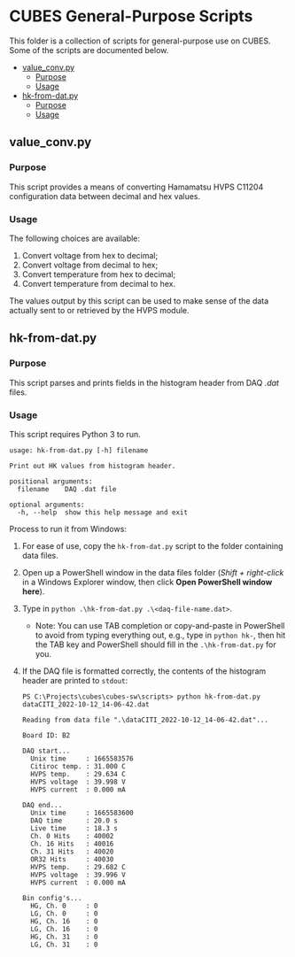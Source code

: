 # CUBES General-Purpose Scripts

This folder is a collection of scripts for general-purpose use on CUBES. Some
of the scripts are documented below.

- [value_conv.py](#value_convpy)
  - [Purpose](#purpose)
  - [Usage](#usage)
- [hk-from-dat.py](#hk-from-datpy)
  - [Purpose](#purpose-1)
  - [Usage](#usage-1)
 
## value_conv.py

### Purpose

This script provides a means of converting Hamamatsu HVPS C11204 configuration
data between decimal and hex values.

### Usage

The following choices are available:

1. Convert voltage from hex to decimal;
2. Convert voltage from decimal to hex;
3. Convert temperature from hex to decimal;
4. Convert temperature from decimal to hex.

The values output by this script can be used to make sense of the data actually
sent to or retrieved by the HVPS module.

## hk-from-dat.py

### Purpose

This script parses and prints fields in the histogram header from DAQ _.dat_ files.

### Usage

This script requires Python 3 to run.

```
usage: hk-from-dat.py [-h] filename

Print out HK values from histogram header.

positional arguments:
  filename    DAQ .dat file

optional arguments:
  -h, --help  show this help message and exit
```

Process to run it from Windows:

1. For ease of use, copy the `hk-from-dat.py` script to the folder containing data
   files.
1. Open up a PowerShell window in the data files folder (_Shift + right-click_ in a
   Windows Explorer window, then click **Open PowerShell window here**).
1. Type in `python .\hk-from-dat.py .\<daq-file-name.dat>`.
   - Note: You can use TAB completion or copy-and-paste in PowerShell to avoid from
     typing everything out, e.g., type in `python hk-`, then hit the TAB key and
     PowerShell should fill in the `.\hk-from-dat.py` for you.
1. If the DAQ file is formatted correctly, the contents of the histogram header are
   printed to `stdout`:
   
   ```
   PS C:\Projects\cubes\cubes-sw\scripts> python hk-from-dat.py dataCITI_2022-10-12_14-06-42.dat
   
   Reading from data file ".\dataCITI_2022-10-12_14-06-42.dat"...
   
   Board ID: B2
   
   DAQ start...
     Unix time     : 1665583576
     Citiroc temp. : 31.000 C
     HVPS temp.    : 29.634 C
     HVPS voltage  : 39.998 V
     HVPS current  : 0.000 mA
   
   DAQ end...
     Unix time     : 1665583600
     DAQ time      : 20.0 s
     Live time     : 18.3 s
     Ch. 0 Hits    : 40002
     Ch. 16 Hits   : 40016
     Ch. 31 Hits   : 40020
     OR32 Hits     : 40030
     HVPS temp.    : 29.682 C
     HVPS voltage  : 39.996 V
     HVPS current  : 0.000 mA
   
   Bin config's...
     HG, Ch. 0     : 0
     LG, Ch. 0     : 0
     HG, Ch. 16    : 0
     LG, Ch. 16    : 0
     HG, Ch. 31    : 0
     LG, Ch. 31    : 0
   ```
